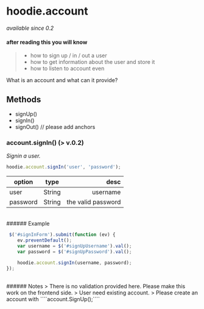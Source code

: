 # hoodie.account 
*available since 0.2*

#### after reading this you will know
> - how to sign up / in / out a user
> - how to get information about the user and store it
> - how to listen to account even

What is an account and what can it provide?


## Methods

- signUp()
- signIn()
- signOut() // please add anchors

### account.signIn() (> v.0.2)
*Signin a user.*

```javascript
hoodie.account.signIn('user', 'password');
```

| option     | type | desc |
| ------------- |:-------------:| -----:|
| user     | String | username |
| password      | String      |   the valid password |


<br />
###### Example

```javascript
 $('#signInForm').submit(function (ev) {
    ev.preventDefault();
    var username = $('#signUpUsername').val();
    var password = $('#signUpPassword').val();

    hoodie.account.signIn(username, password);
});
```
<br />
###### Notes
> There is no validation provided here. Please make this work on the frontend side.
> User need existing account.
> Please create an account with ````account.SignUp();````
